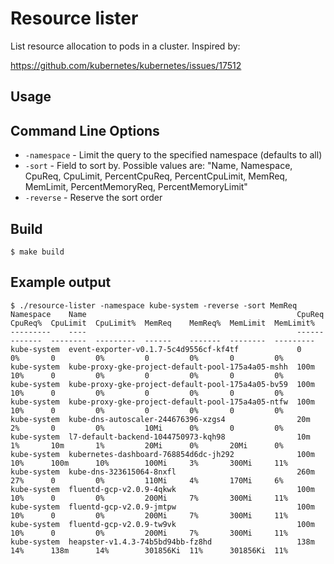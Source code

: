 Resource lister
================

List resource allocation to pods in a cluster. Inspired by:

https://github.com/kubernetes/kubernetes/issues/17512

## Usage

## Command Line Options                                                                                                
* `-namespace` - Limit the query to the specified namespace (defaults to all)
* `-sort` - Field to sort by. Possible values are: "Name, Namespace, CpuReq, CpuLimit, PercentCpuReq, PercentCpuLimit, MemReq, MemLimit, PercentMemoryReq, PercentMemoryLimit"
* `-reverse` - Reserve the sort order

## Build

```
$ make build
```

## Example output

```
$ ./resource-lister -namespace kube-system -reverse -sort MemReq
Namespace    Name                                               CpuReq  CpuReq%  CpuLimit  CpuLimit%  MemReq    MemReq%  MemLimit  MemLimit%
---------    ----                                               ------  -------  --------  ---------  ------    -------  --------  ---------
kube-system  event-exporter-v0.1.7-5c4d9556cf-kf4tf             0       0%       0         0%         0         0%       0         0%
kube-system  kube-proxy-gke-project-default-pool-175a4a05-mshh  100m    10%      0         0%         0         0%       0         0%
kube-system  kube-proxy-gke-project-default-pool-175a4a05-bv59  100m    10%      0         0%         0         0%       0         0%
kube-system  kube-proxy-gke-project-default-pool-175a4a05-ntfw  100m    10%      0         0%         0         0%       0         0%
kube-system  kube-dns-autoscaler-244676396-xzgs4                20m     2%       0         0%         10Mi      0%       0         0%
kube-system  l7-default-backend-1044750973-kqh98                10m     1%       10m       1%         20Mi      0%       20Mi      0%
kube-system  kubernetes-dashboard-768854d6dc-jh292              100m    10%      100m      10%        100Mi     3%       300Mi     11%
kube-system  kube-dns-323615064-8nxfl                           260m    27%      0         0%         110Mi     4%       170Mi     6%
kube-system  fluentd-gcp-v2.0.9-4qkwk                           100m    10%      0         0%         200Mi     7%       300Mi     11%
kube-system  fluentd-gcp-v2.0.9-jmtpw                           100m    10%      0         0%         200Mi     7%       300Mi     11%
kube-system  fluentd-gcp-v2.0.9-tw9vk                           100m    10%      0         0%         200Mi     7%       300Mi     11%
kube-system  heapster-v1.4.3-74b5bd94bb-fz8hd                   138m    14%      138m      14%        301856Ki  11%      301856Ki  11%
```
